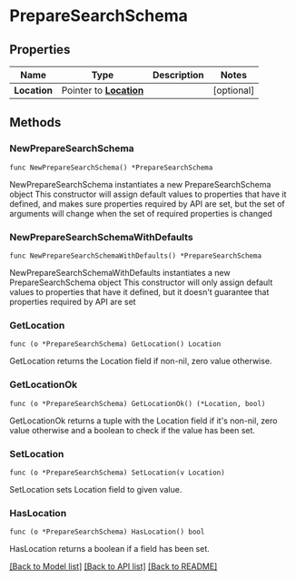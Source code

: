 # PrepareSearchSchema

## Properties

Name | Type | Description | Notes
------------ | ------------- | ------------- | -------------
**Location** | Pointer to [**Location**](Location.md) |  | [optional] 

## Methods

### NewPrepareSearchSchema

`func NewPrepareSearchSchema() *PrepareSearchSchema`

NewPrepareSearchSchema instantiates a new PrepareSearchSchema object
This constructor will assign default values to properties that have it defined,
and makes sure properties required by API are set, but the set of arguments
will change when the set of required properties is changed

### NewPrepareSearchSchemaWithDefaults

`func NewPrepareSearchSchemaWithDefaults() *PrepareSearchSchema`

NewPrepareSearchSchemaWithDefaults instantiates a new PrepareSearchSchema object
This constructor will only assign default values to properties that have it defined,
but it doesn't guarantee that properties required by API are set

### GetLocation

`func (o *PrepareSearchSchema) GetLocation() Location`

GetLocation returns the Location field if non-nil, zero value otherwise.

### GetLocationOk

`func (o *PrepareSearchSchema) GetLocationOk() (*Location, bool)`

GetLocationOk returns a tuple with the Location field if it's non-nil, zero value otherwise
and a boolean to check if the value has been set.

### SetLocation

`func (o *PrepareSearchSchema) SetLocation(v Location)`

SetLocation sets Location field to given value.

### HasLocation

`func (o *PrepareSearchSchema) HasLocation() bool`

HasLocation returns a boolean if a field has been set.


[[Back to Model list]](../README.md#documentation-for-models) [[Back to API list]](../README.md#documentation-for-api-endpoints) [[Back to README]](../README.md)


